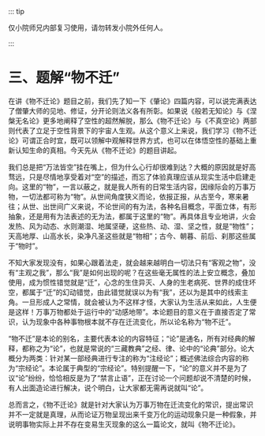 ::: tip

仅小院师兄内部复习使用，请勿转发小院外任何人。

:::

# 三、题解“物不迁”

​          在讲《物不迁论》题目之前，我们先了知一下《肇论》四篇内容，可以说完满表达了僧肇大师的见地、修证，分开论则法义各有所彰。如果说《般若无知论》与《涅槃无名论》更多地阐释了空性的超然解脱，那么《物不迁论》与《不真空论》两部则代表了立足于空性背景下的宇宙人生观。从这个意义上来说，我们学习《物不迁论》可谓正合时宜，既可以领解中观解释世界方式，也可以在体悟空性的基础上重新认知生命的真相。今天先从《物不迁论》的题目讲起。

​         我们总是把“万法皆空”挂在嘴上，但为什么心行却很难到达？大概的原因就是好高骛远，只是尽情地享受着对“空”的描述，而忘了体验真理应该从现实生活中启建走向。这里的“物”，一言以蔽之，就是我人所有的日常生活内容，因缘际会的万事万物，一切法都可称为“物”。从世间角度狭义而论，依报正报，从古至今，寒来暑往；从世、出世间广义来说，不论世间的有为法，各种名目概念，平面立体，有形抽象，还是用有为法表述的无为法，都属于这里的“物”。再具体且专业地讲，火会发热、风为动态、水则潮湿、地属坚硬，这些热、动、湿、坚之性，就是“物性”；天高地厚、山高水长，染净凡圣这些就是“物相”；古今、朝暮、前后、刹那这些属于“物时”。

​         不知大家发现没有，如果心跟着法走，就会越来越明白一切法只有“客观之物”，没有“主观之我”，那么“我”是如何出现的呢？在这些毫无属性的法上安立概念，叠加使用，成为惯性错觉就是“迁”，心念的生住异灭、人身的生老病死、世界的成住坏空，都属于“迁”的幻动错觉，由此错觉就误以为有“我”，还以为是其中的线索主角。一旦形成人之常情，就会被认为不这样才怪，大家认为生活从来如此，人生便是这样！万事万物都处于运行中的“动感地带”。本论题目的意义在于直接否定了常识，认为现象中各种事物根本就不存在迁流变化，所以论名称为“物不迁”。

​         “物不迁”是本论的别名，主要代表本论的内容特征；“论”是通名，所有对经典的解释，都称之为“论”，也就是常说的“三藏教典”之经、律、论中的“论典”部分。论大概分为两类：针对某一部经典进行专注的称为“注经论”；概述佛法综合内容的称为“宗经论”。本论属于典型的“宗经论”。特别提醒一下，“论”的意义并不是为了议“论”纷纷，恰恰相反是为了“禁言止语”，正在讨论一个问题却说不清楚的时候，有人出面造论进行解决，说个明白，让大家都无需再说就叫“论”。

​         总而言之，《物不迁论》就是针对大家认为万事万物在迁流变化的常识，提出常识并不一定就是真理，从而论证万物呈现出来千变万化的运动现象只是一种假象，并说明事物实际上并不存在变易生灭现象的这么一篇论文，就叫《物不迁论》。